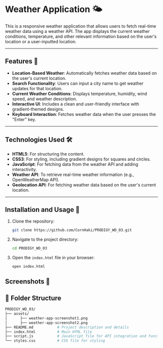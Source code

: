 # Weather Application 🌤️

This is a responsive weather application that allows users to fetch real-time weather data using a weather API. The app displays the current weather conditions, temperature, and other relevant information based on the user's location or a user-inputted location.

---

## Features 🌟

- **Location-Based Weather**: Automatically fetches weather data based on the user's current location.
- **Search Functionality**: Users can input a city name to get weather updates for that location.
- **Current Weather Conditions**: Displays temperature, humidity, wind speed, and weather description.
- **Interactive UI**: Includes a clean and user-friendly interface with gradient-themed designs.
- **Keyboard Interaction**: Fetches weather data when the user presses the "Enter" key.

---

## Technologies Used 🛠️

- **HTML5**: For structuring the content.
- **CSS3**: For styling, including gradient designs for squares and circles.
- **JavaScript**: For fetching data from the weather API and adding interactivity.
- **Weather API**: To retrieve real-time weather information (e.g., OpenWeatherMap API).
- **Geolocation API**: For fetching weather data based on the user's current location.

---

## Installation and Usage 🚀

1. Clone the repository:
   ```bash
   git clone https://github.com/CornHaki/PRODIGY_WD_03.git
2. Navigate to the project directory:
   ```bash
   cd PRODIGY_WD_03
3. Open the <code>index.html</code> file in your browser:
   ```bash
   open index.html

## Screenshots 📸

## 📂 Folder Structure
```bash
PRODIGY_WD_03/
├── assets/
│      ├── weather-app-screenshot1.png
│      ├── weather-app-screenshot2.png
├── README.md           # Project description and details
├── index.html          # Main HTML file
├── script.js           # JavaScript file for API integration and functionality
└── styles.css          # CSS file for styling

